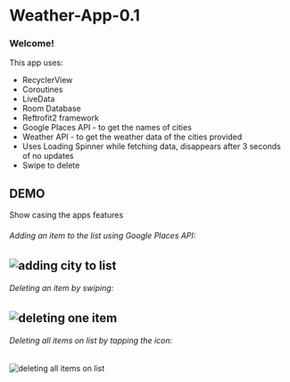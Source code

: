 # Weather-App-0.1

### Welcome!

This app uses:

* RecyclerView
* Coroutines
* LiveData
* Room Database
* Reftrofit2 framework
* Google Places API - to get the names of cities
* Weather API - to get the weather data of the cities provided
* Uses Loading Spinner while fetching data, disappears after 3 seconds of no updates
* Swipe to delete

## **DEMO**


Show casing the apps features


###### Adding an item to the list using Google Places API:

![adding city to list](https://github.com/EFOC/Weather-App-0.1/blob/feature/add_gifs/app/gifs/adding-city.gif)
---

###### Deleting an item by swiping:

![deleting one item](https://github.com/EFOC/Weather-App-0.1/blob/feature/add_gifs/app/gifs/deleting-single-item.gif)
---

###### Deleting all items on list by tapping the icon:

![deleting all items on list](https://github.com/EFOC/Weather-App-0.1/blob/feature/add_gifs/app/gifs/deleting-all-items.gif)
